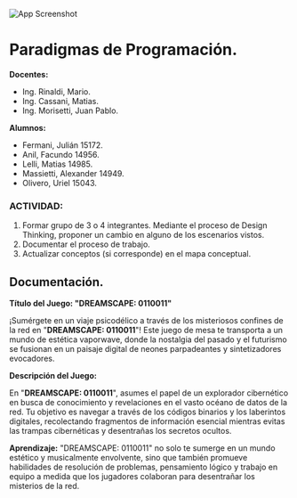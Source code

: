 ![App Screenshot](https://i.imgur.com/Der7ZHp.jpg)

# Paradigmas de Programación.

**Docentes:**

- Ing. Rinaldi, Mario.
- Ing. Cassani, Matias.
- Ing. Morisetti, Juan Pablo.

**Alumnos:**

- Fermani, Julián 15172.
- Anil, Facundo 14956.
- Lelli, Matias 14985.
- Massietti, Alexander 14949.
- Olivero, Uriel 15043.

### ACTIVIDAD:

1. Formar grupo de 3 o 4 integrantes. Mediante el proceso de Design Thinking, proponer un cambio en alguno de los escenarios vistos.
1. Documentar el proceso de trabajo.
1. Actualizar conceptos (si corresponde) en el mapa conceptual.

## Documentación.

**Título del Juego: "DREAMSCAPE: 0110011"**

¡Sumérgete en un viaje psicodélico a través de los misteriosos confines de la red en "**DREAMSCAPE: 0110011**"! Este juego de mesa te transporta a un mundo de estética vaporwave, donde la nostalgia del pasado y el futurismo se fusionan en un paisaje digital de neones parpadeantes y sintetizadores evocadores.

**Descripción del Juego:**

En "**DREAMSCAPE: 0110011**", asumes el papel de un explorador cibernético en busca de conocimiento y revelaciones en el vasto océano de datos de la red. Tu objetivo es navegar a través de los códigos binarios y los laberintos digitales, recolectando fragmentos de información esencial mientras evitas las trampas cibernéticas y desentrañas los secretos ocultos.

**Aprendizaje:** "DREAMSCAPE: 0110011" no solo te sumerge en un mundo estético y musicalmente envolvente, sino que también promueve habilidades de resolución de problemas, pensamiento lógico y trabajo en equipo a medida que los jugadores colaboran para desentrañar los misterios de la red.
